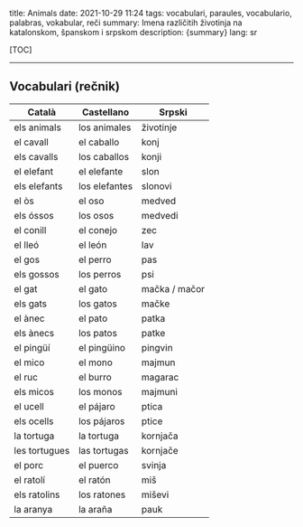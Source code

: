 title: Animals
date: 2021-10-29 11:24
tags: vocabulari, paraules, vocabulario, palabras, vokabular, reči
summary: Imena različitih životinja na katalonskom, španskom i srpskom
description: {summary}
lang: sr


[TOC]

-----


## Vocabulari (rečnik) 

| Català | Castellano | Srpski |
| --- | --- | --- |
| els animals | los animales | životinje |
| el cavall | el caballo | konj |
| els cavalls | los caballos | konji |
| el elefant | el elefante | slon |
| els elefants | los elefantes | slonovi |
| el òs | el oso | medved |
| els óssos | los osos | medvedi |
| el conill | el conejo | zec |
| el lleó | el león | lav |
| el gos | el perro | pas |
| els gossos | los perros | psi |
| el gat | el gato | mačka / mačor |
| els gats | los gatos | mačke |
| el ànec | el pato | patka |
| els ànecs | los patos | patke |
| el pingüí | el pingüino | pingvin |
| el mico | el mono | majmun |
| el ruc | el burro | magarac |
| els micos | los monos | majmuni |
| el ucell | el pájaro | ptica |
| els ocells | los pájaros | ptice |
| la tortuga | la tortuga | kornjača |
| les tortugues | las tortugas | kornjače |
| el porc | el puerco | svinja |
| el ratolí | el ratón | miš |
| els ratolins | los ratones | miševi |
| la aranya | la araña | pauk |
